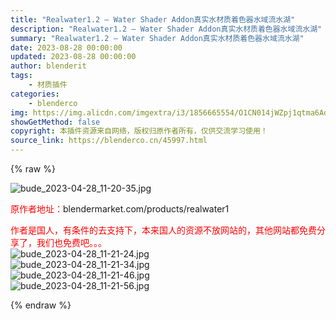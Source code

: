 ```yaml
---
title: "Realwater1.2 – Water Shader Addon真实水材质着色器水域流水湖"
description: "Realwater1.2 – Water Shader Addon真实水材质着色器水域流水湖"
summary: "Realwater1.2 – Water Shader Addon真实水材质着色器水域流水湖"
date: 2023-08-28 00:00:00
updated: 2023-08-28 00:00:00
author: blenderit
tags: 
    - 材质插件
categories:
    - blenderco
img: https://img.alicdn.com/imgextra/i3/1856665554/O1CN014jWZpj1qtma6AdyUk_!!1856665554.jpg
showGetMethod: false
copyright: 本插件资源来自网络，版权归原作者所有，仅供交流学习使用！
source_link: https://blenderco.cn/45997.html
---
```


{% raw %}
<p><img src="https://img.alicdn.com/imgextra/i3/1856665554/O1CN014jWZpj1qtma6AdyUk_!!1856665554.jpg" alt="bude_2023-04-28_11-20-35.jpg"></p><p><span style="color: #ff0000;">原作者地址：</span>blendermarket.com/products/realwater1</p><p><span style="color: #ff0000;">作者是国人，有条件的去支持下，本来国人的资源不放网站的，其他网站都免费分享了，我们也免费吧。。。</span><br>
<img src="https://img.alicdn.com/imgextra/i3/1856665554/O1CN01Hql4071qtma6AkxI9_!!1856665554.jpg" alt="bude_2023-04-28_11-21-24.jpg"><br>
<img src="https://img.alicdn.com/imgextra/i2/1856665554/O1CN01QYvOsP1qtmaIZem9O_!!1856665554.jpg" alt="bude_2023-04-28_11-21-34.jpg"><br>
<img src="https://img.alicdn.com/imgextra/i3/1856665554/O1CN01eN17961qtmaExQdY7_!!1856665554.jpg" alt="bude_2023-04-28_11-21-46.jpg"><br>
<img src="https://img.alicdn.com/imgextra/i1/1856665554/O1CN01gEB3oS1qtmaEw0U65_!!1856665554.jpg" alt="bude_2023-04-28_11-21-56.jpg"></p>
<div style="display: none">blenderco</div>
{% endraw %}